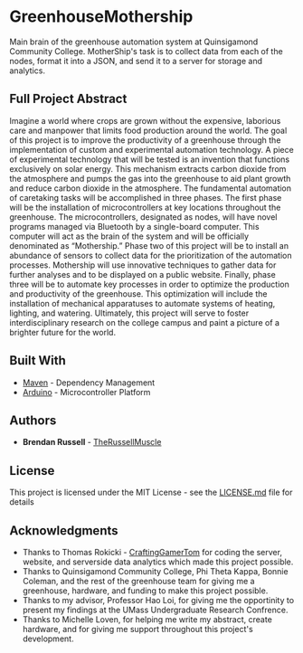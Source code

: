 # GreenhouseMothership

Main brain of the greenhouse automation system at Quinsigamond Community College. MotherShip's task is to collect data from each of the nodes, format it into a JSON, and send it to a server for storage and analytics.

## Full Project Abstract

Imagine a world where crops are grown without the expensive, laborious care and manpower that limits food production around the world. The goal of this project is to improve the productivity of a greenhouse through the implementation of custom and experimental automation technology. A piece of experimental technology that will be tested is an invention that functions exclusively on solar energy. This mechanism extracts carbon dioxide from the atmosphere and pumps the gas into the greenhouse to aid plant growth and reduce carbon dioxide in the atmosphere. The fundamental automation of caretaking tasks will be accomplished in three phases. The first phase will be the installation of microcontrollers at key locations throughout the greenhouse. The microcontrollers, designated as nodes, will have novel programs managed via Bluetooth by a single-board computer. This computer will act as the brain of the system and will be officially denominated as “Mothership.” Phase two of this project will be to install an abundance of sensors to collect data for the prioritization of the automation processes. Mothership will use innovative techniques to gather data for further analyses and to be displayed on a public website. Finally, phase three will be to automate key processes in order to optimize the production and productivity of the greenhouse. This optimization will include the installation of mechanical apparatuses to automate systems of heating, lighting, and watering. Ultimately, this project will serve to foster interdisciplinary research on the college campus and paint a picture of a brighter future for the world.

## Built With

* [Maven](https://maven.apache.org/) - Dependency Management
* [Arduino](https://www.arduino.cc/) - Microcontroller Platform

## Authors

* **Brendan Russell** - [TheRussellMuscle](https://github.com/TheRussellMuscle)

## License

This project is licensed under the MIT License - see the [LICENSE.md](LICENSE.md) file for details

## Acknowledgments

* Thanks to Thomas Rokicki - [CraftingGamerTom](https://github.com/CraftingGamerTom) for coding the server, website, and serverside data analytics which made this project possible.
* Thanks to Quinsigamond Community College, Phi Theta Kappa, Bonnie Coleman, and the rest of the greenhouse team for giving me a greenhouse, hardware, and funding to make this project possible.
* Thanks to my advisor, Professor Hao Loi, for giving me the opportinity to present my findings at the UMass Undergraduate Research Confrence.
* Thanks to Michelle Loven, for helping me write my abstract, create hardware, and for giving me support throughout this project's development.
